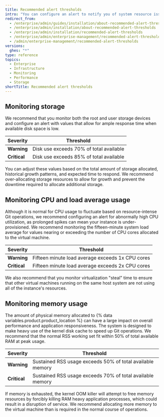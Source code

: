 ```yaml
---
title: Recommended alert thresholds
intro: "You can configure an alert to notify you of system resource issues before they affect your {% data variables.product.prodname_ghe_server %} appliance's performance."
redirect_from:
  - /enterprise/admin/guides/installation/about-recommended-alert-thresholds/
  - /enterprise/admin/installation/about-recommended-alert-thresholds
  - /enterprise/admin/installation/recommended-alert-thresholds
  - /enterprise/admin/enterprise-management/recommended-alert-thresholds
  - /admin/enterprise-management/recommended-alert-thresholds
versions:
  ghes: "*"
type: reference
topics:
  - Enterprise
  - Infrastructure
  - Monitoring
  - Performance
  - Storage
shortTitle: Recommended alert thresholds
---
```


## Monitoring storage

We recommend that you monitor both the root and user storage devices and configure an alert with values that allow for ample response time when available disk space is low.

| Severity     | Threshold                               |
| ------------ | --------------------------------------- |
| **Warning**  | Disk use exceeds 70% of total available |
| **Critical** | Disk use exceeds 85% of total available |

You can adjust these values based on the total amount of storage allocated, historical growth patterns, and expected time to respond. We recommend over-allocating storage resources to allow for growth and prevent the downtime required to allocate additional storage.

## Monitoring CPU and load average usage

Although it is normal for CPU usage to fluctuate based on resource-intense Git operations, we recommend configuring an alert for abnormally high CPU utilization, as prolonged spikes can mean your instance is under-provisioned. We recommend monitoring the fifteen-minute system load average for values nearing or exceeding the number of CPU cores allocated to the virtual machine.

| Severity     | Threshold                                        |
| ------------ | ------------------------------------------------ |
| **Warning**  | Fifteen minute load average exceeds 1x CPU cores |
| **Critical** | Fifteen minute load average exceeds 2x CPU cores |

We also recommend that you monitor virtualization "steal" time to ensure that other virtual machines running on the same host system are not using all of the instance's resources.

## Monitoring memory usage

The amount of physical memory allocated to {% data variables.product.product_location %} can have a large impact on overall performance and application responsiveness. The system is designed to make heavy use of the kernel disk cache to speed up Git operations. We recommend that the normal RSS working set fit within 50% of total available RAM at peak usage.

| Severity     | Threshold                                                 |
| ------------ | --------------------------------------------------------- |
| **Warning**  | Sustained RSS usage exceeds 50% of total available memory |
| **Critical** | Sustained RSS usage exceeds 70% of total available memory |

If memory is exhausted, the kernel OOM killer will attempt to free memory resources by forcibly killing RAM heavy application processes, which could result in a disruption of service. We recommend allocating more memory to the virtual machine than is required in the normal course of operations.
